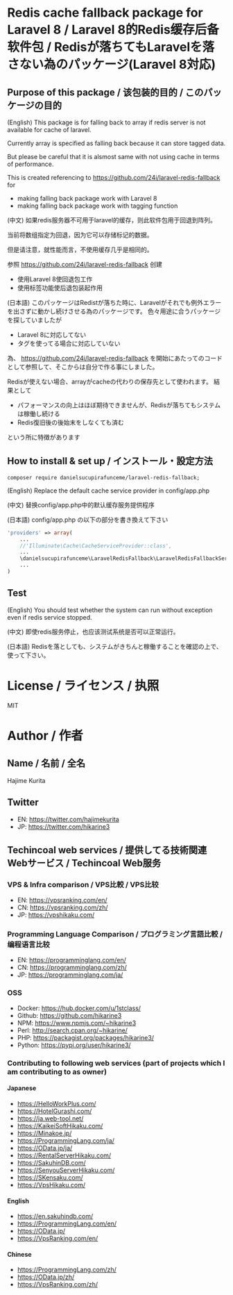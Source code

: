 # Redis cache fallback package for Laravel 8 / Laravel 8的Redis缓存后备软件包 / Redisが落ちてもLaravelを落さない為のパッケージ(Laravel 8対応)

## Purpose of this package / 该包装的目的 / このパッケージの目的
(English) This package is for falling back to array if redis server is not available for cache of laravel.

Currently array is specified as falling back because it can store tagged data.

But please be careful that it is alsmost same with not using cache in terms of performance.

This is created referencing to https://github.com/24i/laravel-redis-fallback for 

- making falling back package work with Laravel 8
- making falling back package work with tagging function

(中文) 如果redis服务器不可用于laravel的缓存，则此软件包用于回退到阵列。

当前将数组指定为回退，因为它可以存储标记的数据。

但是请注意，就性能而言，不使用缓存几乎是相同的。

参照 https://github.com/24i/laravel-redis-fallback 创建

- 使用Laravel 8使回退包工作
- 使用标签功能使后退包装起作用

(日本語) このパッケージはRedistが落ちた時に、Laravelがそれでも例外エラーを出さずに動かし続けさせる為のパッケージです。
色々用途に合うパッケージを探していましたが

- Laravel 8に対応してない
- タグを使ってる場合に対応していない

為、
https://github.com/24i/laravel-redis-fallback
を開始にあたってのコードとして参照して、そこからは自分で作る事にしました。

Redisが使えない場合、arrayがcacheの代わりの保存先として使われます。
結果として

- パフォーマンスの向上はほぼ期待できませんが、Redisが落ちてもシステムは稼働し続ける
- Redis復旧後の後始末をしなくても済む

という所に特徴があります

## How to install & set up / インストール・設定方法
```
composer require danielsucupirafunceme/laravel-redis-fallback;
```

(English) Replace the default cache service provider in config/app.php

(中文) 替换config/app.php中的默认缓存服务提供程序

(日本語) config/app.php の以下の部分を書き換えて下さい

```php
'providers' => array(
	...
	//'Illuminate\Cache\CacheServiceProvider::class',
	...
	\danielsucupirafunceme\LaravelRedisFallback\LaravelRedisFallbackServiceProvider::class
	...
)
```

## Test

(English) You should test whether the system can run without exception even if redis service stopped.

(中文) 即使redis服务停止，也应该测试系统是否可以正常运行。

(日本語) Redisを落としても、システムがきちんと稼働することを確認の上で、使って下さい。

# License / ライセンス / 执照

MIT

# Author / 作者

## Name / 名前 / 全名
Hajime Kurita

## Twitter
- EN: https://twitter.com/hajimekurita
- JP: https://twitter.com/hikarine3

## Techincoal web services / 提供してる技術関連Webサービス / Techincoal Web服务
### VPS & Infra comparison / VPS比較 / VPS比较
- EN: https://vpsranking.com/en/
- CN: https://vpsranking.com/zh/
- JP: https://vpshikaku.com/

### Programming Language Comparison / プログラミング言語比較 / 编程语言比较
- EN: https://programminglang.com/en/
- CN: https://programminglang.com/zh/
- JP: https://programminglang.com/ja/

### OSS
- Docker: https://hub.docker.com/u/1stclass/
- Github: https://github.com/hikarine3
- NPM: https://www.npmjs.com/~hikarine3
- Perl: http://search.cpan.org/~hikarine/
- PHP: https://packagist.org/packages/hikarine3/
- Python: https://pypi.org/user/hikarine3/

### Contributing to following web services (part of projects which I am contributing to as owner)
#### Japanese
- https://HelloWorkPlus.com/
- https://HotelGurashi.com/
- https://ja.web-tool.net/
- https://KaikeiSoftHikaku.com/
- https://Minakoe.jp/
- https://ProgrammingLang.com/ja/
- https://OData.jp/ja/
- https://RentalServerHikaku.com/
- https://SakuhinDB.com/
- https://SenyouServerHikaku.com/
- https://SKensaku.com/
- https://VpsHikaku.com/

#### English
- https://en.sakuhindb.com/
- https://ProgrammingLang.com/en/
- https://OData.jp/
- https://VpsRanking.com/en/

#### Chinese
- https://ProgrammingLang.com/zh/
- https://OData.jp/zh/
- https://VpsRanking.com/zh/
